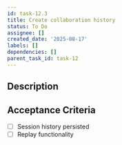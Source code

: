 ```yaml
---
id: task-12.3
title: Create collaboration history
status: To Do
assignee: []
created_date: '2025-08-17'
labels: []
dependencies: []
parent_task_id: task-12
---
```


## Description

## Acceptance Criteria

- [ ] Session history persisted
- [ ] Replay functionality
